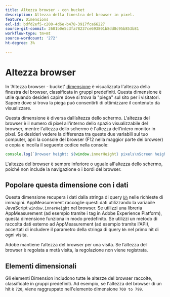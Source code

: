 ```yaml
---
title: Altezza browser - con bucket
description: Altezza della finestra del browser in pixel.
feature: Dimensions
exl-id: bdfd2ef5-c200-4d6e-b478-3917fca66227
source-git-commit: 2601b0e5c3fa78237ce693801b8dd8c95b853b81
workflow-type: tm+mt
source-wordcount: '272'
ht-degree: 3%

---
```


# Altezza browser

In &#39;Altezza browser - bucket&#39; [dimensione](overview.md) è visualizzata l&#39;altezza della finestra del browser, classificata in gruppi predefiniti. Questa dimensione è utile quando desideri capire dove si trova la &quot;piega&quot; sul sito per i visitatori. Sapere dove si trova la piega può consentirti di ottimizzare il contenuto da visualizzare.

Questa dimensione è diversa dall’altezza dello schermo. L&#39;altezza del browser è il numero di pixel all&#39;interno dello spazio visualizzabile del browser, mentre l&#39;altezza dello schermo è l&#39;altezza dell&#39;intero monitor in pixel. Se desideri vedere la differenza tra queste due variabili sul tuo computer, apri la console del browser (F12 nella maggior parte dei browser) e copia e incolla il seguente codice nella console:

```javascript
console.log(`Browser height: ${window.innerHeight} pixels\nScreen height: ${screen.height} pixels`);
```

L&#39;altezza del browser è sempre inferiore o uguale all&#39;altezza dello schermo, poiché non include la navigazione o i bordi del browser.

## Popolare questa dimensione con i dati

Questa dimensione recupera i dati dalla stringa di query [`bh`](/help/implement/validate/query-parameters.md) nelle richieste di immagini. AppMeasurement raccoglie questi dati utilizzando la variabile JavaScript `window.innerHeight` nel browser. Se utilizzi una libreria AppMeasurement (ad esempio tramite i tag in Adobe Experience Platform), questa dimensione funziona in modo predefinito. Se utilizzi un metodo di raccolta dati esterno ad AppMeasurement (ad esempio tramite l&#39;API), accertati di includere il parametro della stringa di query `bh` nel primo hit di ogni visita.

Adobe mantiene l’altezza del browser per una visita. Se l’altezza del browser è regolata a metà visita, la regolazione non viene registrata.

## Elementi dimensionali

Gli elementi Dimension includono tutte le altezze del browser raccolte, classificate in gruppi predefiniti. Ad esempio, se l&#39;altezza del browser di un hit è `720`, viene raggruppato nell&#39;elemento dimensione `700 to 799`.
